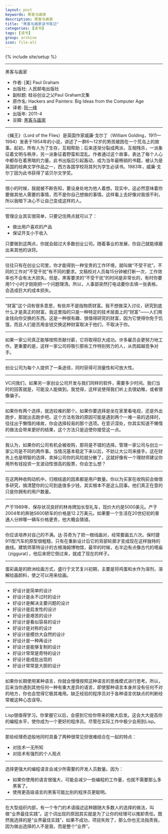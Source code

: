 ```yaml
---
layout: post
keywords: 黑客与画家
description: 黑客与画家
title: "黑客与画家读书笔记"
categories: [读书]
tags: [读书]
group: archive
icon: file-alt
---
```

{% include site/setup %}

------------
黑客与画家

- 作者: [美] Paul Graham 
- 出版社: 人民邮电出版社
- 副标题: 硅谷创业之父Paul Graham文集
- 原作名: Hackers and Painters: Big Ideas from the Computer Age
- 译者: [阮一峰][1] 
- 出版年: 2011-4
- 豆瓣: [黑客与画家][2]

------------
《蝇王》（Lord of the Flies）是英国作家威廉·戈尔丁（William Golding，1911—1994）发表于1954年的小说，讲述了一群6～12岁的男孩被困在一个荒岛上的故事。起初，所有人为了生存，互相帮助；后来逐渐分裂成两派，互相残杀，一派象征着文明与秩序，另一派象征着野蛮和混乱。作者通过这个故事，表达了毎个人心中都存在着黑暗的力量。此书出版后引起轰动，成为当年最畅销的书籍，被认为是英国的经典文学作品之一，西方各国学校将其列为学生必读书。1983年，威廉·戈尔丁因为此书获得了诺贝尔文学奖。

------------
很小的时候，我就被不断告知，要设身处地为他人着想。现实中，这必然意味着你要做其他人需要的事情，而不是你自己想做的事情。这样看上去好像对我很不利，所以我暗下决心不让自己变成这样的人。

------------
管理企业其实很简单，只要记住两点就可以了：

- 做出用户喜欢的产品
- 保证开支小于收入

只要做到这两点，你就会超过大多数创业公司。随着事业的发展，你自己就能琢磨出来其他的诀窍。

------------
往往只有在创业公司里，你才能得到一种宝贵的工作环境，就叫做“不受干扰”。不同的工作对“不受干扰”有不同的要求。文稿校对人员每15分钟被打断一次，工作效率也不会有太大损失。但是，黑客要求的“不受干扰”的时间是非常长的，有时你要用1个小时才刚刚把一个问题理清。所以，人事部突然打电话要你去填一张表格，会造成巨大的成本损失。

------------
“财富”这个词有很多意思，有些并不是指物质财富。我不想做深入讨论，研究到底什么才是真正的财富。我这里指的只是一种特定的技术层面上的“财富”——人们用金钱向你交换的东西。这是一种很有趣、很值得研究的财富，因为它使得你免于饥饿，而且人们是否用金钱交换这种财富取决于他们，不取决于你。

------------
如果一家公司真正能够按照贡献付薪，它将取得巨大成功。许多雇员会更努力地工作。更重要的是，这样一家公司将吸引那些工作特别努力的人，从而超越竞争对手。

------------
创业公司为每个人提供了一条途径，同时获得可测量性和可放大性。

------------
VC问我们，如果另一家创业公司开发与我们同样的软件，需要多少时间。我们当时的回答就是，可能没人能做到。我觉得，这样说使得我们听上去很幼稚，或者很像骗子。

------------
如果你有两个选择，就选较难的那个。如果你要选择是坐在家里看电视，还是外出跑步，那就出去跑步吧。这个方法有效的原因可能是遇到两个一难一易的选择时，往往出于懒惰的缘故，你会选择较易的那个选项。在意识深处，你其实知道不懒惰的做法会带来更好的结果，这个方法只是迫使你接受这一点。

------------
我认为，如果你的公司有机会被收购，那将是不错的选择。管理一家公司与创立一家公司是不同的两件事。当情况基本稳定下来以后，不妨让大公司来接手。这在财务上也是明智的选择，卖掉公司你的风险就分散了，这就好像有一个理财师建议你用所有钱投资一支波动性很高的股票，你会怎么想？

------------
在这两种收购动机中，归根结底的因素都是用户数量。你以为买家在收购前会做很多研究，搞清楚你的公司到底值多少钱，其实根本不是这么回事。他们真正在意的只是你拥有的用户数量。

------------

产于1989年、保存状况良好的林肯牌加长型礼车，现价大约是5000美元。产于2004年的奔驰S600轿车的价格是12.2万美元。如果要一个生活在20世纪初的普通人分辨哪一辆车价格更贵，他大概会猜错。

------------
你应该培养对自己的不满。达·芬奇为了把一根线画对，经常要画五六次。保时捷911型汽车的原型很粗糙，只有在重新设计后它的背部轮廓才变成现在这样独特的曲线。建筑师莱特设计的古根海姆博物馆，最早的时候，右半边有点像古代的塔庙（ziggurat），他后来把它倒过来，就成了现在的样子。

------------ 
蛋彩画是的欧洲绘画方式，盛行于文艺复兴初期，主要是将鸡蛋和水作为溶剂，溶解绘画颜料，使之可以用来绘画。

------------
- 好设计是简单的设计
- 好设计是永不过时的设计
- 好设计是解决主要问题的设计
- 好设计是启发性的设计
- 好设计是艰苦的设计
- 好设计是看似容易的设计
- 好设计是对称的设计
- 好设计是模仿大自然的设计
- 好设计是一种再设计
- 好设计是能够复制的设计 
- 好设计常常是奇特的设计
- 好设计是成批出现的
- 好设计常常是大胆的设计

------------
如果你长期使用某种语言，你就会慢慢按照这种语言的思维模式进行思考。所以，后来当你遇到其他任何一种有重大差异的语言，即使那种语言本身并没有任何不对的地方，你也会觉得它极其难用。缺乏经验的程序员对于各种语言优缺点的判断经常被这种心态误导。

------------

Lisp很值得学习。你掌握它以后，会感到它给你带来的极大启发。这会大大提高你的编程水平，使你成为一个更好的程序员。尽管在实际工作中极少会用到Lisp。

------------
那些经理奇迹般地同时具备了两种很常见但很难结合在一起的特点：

- 对技术一无所知
- 对技术有强烈的个人观点

------------
选择更强大的编程语言会减少所需要的开发人员数量。因为：

- 如果你使用的语言很强大，可能会减少一些编程的工作量，也就不需要那么多黑客了。
- 使用更高级语言的黑客可能比别的程序员更聪明。

------------
在大型组织内部，有一个专门的术语描述这种跟随大多数人的选择的做法，叫做“业界最佳实践”。这个词出现的原因其实就是为了让你的经理可以推卸责任。既然我选择的是“业界最佳实践”，如果不成功，项目失败了，那么你也无法指责我，因为做出选择的人不是我，而是整个“业界”。


[1]: http://www.ruanyifeng.com/blog
[2]: http://book.douban.com/subject/6021440




